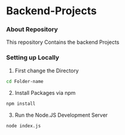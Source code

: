 # Backend-Projects

### About Repository

This repository Contains the backend Projects

### Setting up Locally


1. First change the Directory

```bash
cd Folder-name
```

2. Install Packages via npm

```bash
npm install
```

3. Run the Node.JS Development Server

```bash
node index.js
```
